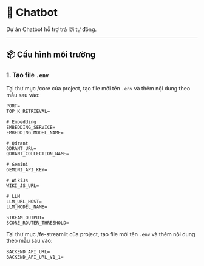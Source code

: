 # 🤖 Chatbot

Dự án Chatbot hỗ trợ trả lời tự động.

---

## 📦 Cấu hình môi trường

### 1. Tạo file `.env`

Tại thư mục /core của project, tạo file mới tên `.env` và thêm nội dung theo mẫu sau vào:

```env
PORT=
TOP_K_RETRIEVAL=

# Embedding
EMBEDDING_SERVICE=
EMBEDDING_MODEL_NAME=

# Qdrant
QDRANT_URL=
QDRANT_COLLECTION_NAME=

# Gemini
GEMINI_API_KEY=

# WikiJs
WIKI_JS_URL=

# LLM
LLM_URL_HOST=
LLM_MODEL_NAME=

STREAM_OUTPUT=
SCORE_ROUTER_THRESHOLD=
```

Tại thư mục /fe-streamlit của project, tạo file mới tên `.env` và thêm nội dung theo mẫu sau vào:
```env
BACKEND_API_URL=
BACKEND_API_URL_V1_1=
```